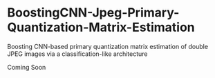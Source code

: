 # BoostingCNN-Jpeg-Primary-Quantization-Matrix-Estimation
Boosting CNN-based primary quantization matrix estimation of double JPEG images via a classification-like architecture

Coming Soon
